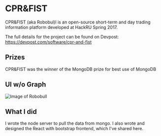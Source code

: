 # CPR&FIST

CPR&FIST (aka Robobul)l is an open-source short-term and day trading information platform developed at HackRU Spring 2017.  

The full details for the project can be found on Devpost: https://devpost.com/software/cpr-and-fist 

## Prizes
CPR&FIST was the winner of the MongoDB prize for best use of MongoDB

## UI w/o Graph
![Image of Robobull](http://logan-may.com/wp-content/uploads/2017/04/cprandfist_2.png)

## What I did
I wrote the node server to pull the data from mongo. I also wrote and designed the React with bootstrap frontend, which I've shared here.
